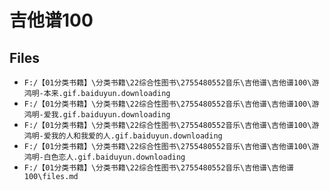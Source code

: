 # 吉他谱100

## Files

- `F:/【01分类书籍】\分类书籍\22综合性图书\2755480552音乐\吉他谱\吉他谱100\游鸿明-本来.gif.baiduyun.downloading`
- `F:/【01分类书籍】\分类书籍\22综合性图书\2755480552音乐\吉他谱\吉他谱100\游鸿明-爱我.gif.baiduyun.downloading`
- `F:/【01分类书籍】\分类书籍\22综合性图书\2755480552音乐\吉他谱\吉他谱100\游鸿明-爱我的人和我爱的人.gif.baiduyun.downloading`
- `F:/【01分类书籍】\分类书籍\22综合性图书\2755480552音乐\吉他谱\吉他谱100\游鸿明-白色恋人.gif.baiduyun.downloading`
- `F:/【01分类书籍】\分类书籍\22综合性图书\2755480552音乐\吉他谱\吉他谱100\files.md`
